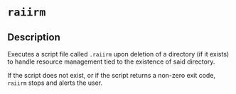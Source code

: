 # `raiirm`

## Description

Executes a script file called `.raiirm` upon deletion of a directory (if it exists) to handle resource management tied to the existence of said directory.

If the script does not exist, or if the script returns a non-zero exit code, `raiirm` stops and alerts the user.

